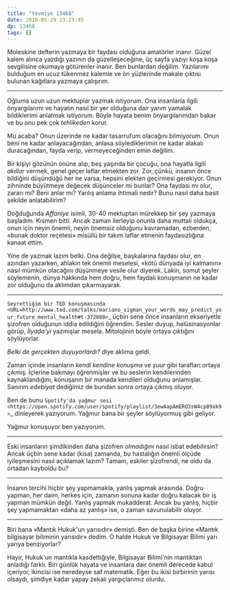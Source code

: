 ```yaml
---
title: "Yevmiye 13468"
date: 2016-05-29 23:23:45
dp: 13468
tags: []
---
```


Moleskine defterin yazmaya bir faydası olduğuna amatörler inanır. Güzel kalem
alınca yazdığı yazının da güzelleşeceğine, üç sayfa yazıyı koşa koşa sevgilisine
okumaya götürenler inanır. Ben bunlardan değilim. Yazılarımı bulduğum en ucuz
tükenmez kalemle ve ön yüzlerinde makale çıktısı bulunan kağıtlara yazmaya
çalışırım.

-----

Oğluma uzun uzun mektuplar yazmak istiyorum. Ona insanlarla ilgili önyargılarımı
ve hayatın nasıl bir yer olduğuna dair yarım yamalak bildiklerimi anlatmak
istiyorum. Böyle hayata benim önyargılarımdan bakar ve bu onu pek çok *tehlikeden*
korur.

Mu acaba? Onun üzerinde ne kadar tasarrufum olacağını bilmiyorum. Onun beni ne
kadar anlayacağından, anlasa söylediklerimin ne kadar alakalı duracağından,
fayda verip, vermeyeceğinden emin değilim.

Bir kişiyi gözünün önüne alıp, beş yaşında bir çocuğu, ona hayatla ilgili
*akıllar* vermek, genel geçer laflar etmekten zor. Zor, çünkü, insanın önce
bildiğini düşündüğü her ne varsa, hepsini elekten geçirmesi gerekiyor. Onun
zihninde büyütmeye değecek düşünceler mi bunlar? Ona faydası mı olur, zararı mı?
Beni anlar mı? Yanlış anlama ihtimali nedir? Bunu nasıl daha basit şekilde
anlatabilirim?

Doğduğunda *Affaniye* isimli, 30-40 mektuptan mürekkep bir şey yazmaya
başladım. Kısmen bitti. Ancak zaman ilerleyip onunla daha muttali oldukça, onun
için neyin önemli, neyin önemsiz olduğunu kavramadan, ezberden, «bunak doktor
reçetesi» misüllü bir takım laflar etmenin faydasızlığına kanaat ettim.

Yine de yazmak lazım belki. Ona değilse, başkalarına faydası olur, en azından
yazarken, ahlakın tek önemli meselesi, «kötü dünyada iyi kalmanın» nasıl mümkün
olacağını düşünmeye vesile olur diyerek. Lakin, somut şeyler söylemenin, dünya
hakkında hem doğru, hem faydalı konuşmanın ne kadar zor olduğunu da aklımdan
çıkarmayarak.

-----

`Seyrettiğim bir TED konuşmasında
<URL=http://www.ted.com/talks/mariano_sigman_your_words_may_predict_your_future_mental_health#t-372880>`_
üçbin sene önce insanların ekseriyetle şizofren olduğunun iddia edildiğini
öğrendim. Sesler duyup, halüsinasyonlar görüp, *İlyada'yı* yazmışlar
mesela. Mitolojinin böyle ortaya çıktığını söylüyorlar.

*Belki de gerçekten duyuyorlardı?* diye aklıma geldi.

Zaman içinde insanların *kendi kendine konuşma* ve *şuur* gibi tarafları ortaya
çıkmış. İçlerine bakmayı öğrenmişler ve bu seslerin kendilerinden
kaynaklandığını, konuşanın bir manada kendileri olduğunu anlamışlar. Sanırım
*edebiyat* dediğimiz de bundan sonra ortaya çıkmış oluyor.

Ben de bunu `Spotify'da yağmur sesi
<https://open.spotify.com/user/spotify/playlist/3ewAapAmERO3sW4cp89xk9>`_
dinleyerek yazıyorum. Yağmur bana bir şeyler söylüyormuş gibi geliyor.

Yağmur konuşuyor ben yazıyorum. 

-----

Eski insanların şimdikinden daha şizofren *olmadığını* nasıl isbat edebilirsin?
Ancak üçbin sene kadar (kısa) zamanda, bu hastalığın önemli ölçüde iyileşmesini
nasıl açıklamak lazım? Tamam, eskiler şizofrendi, ne oldu da ortadan kayboldu bu?

------

İnsanın tercihi hiçbir şey yapmamakla, yanlış yapmak arasında. Doğru yapman, her
daim, herkes için, zamanın sonuna kadar doğru kalacak bir iş yapman mümkün
değil. Yanlış yapmak mukadderat. Ancak bu yanlış, hiçbir şey yapmamaktan «daha
az yanlış» ise, o zaman savunulabilir oluyor.

-----

Biri bana «Mantık Hukuk'un yarısıdır» demişti. Ben de başka birine «Mantık
bilgisayar biliminin yarısıdır» dedim. O halde Hukuk ve Bilgisayar Bilimi yarı
yarıya benziyorlar?

Hayır, Hukuk'un mantıkla kasdettiğiyle, Bilgisayar Bilimi'nin mantıktan anladığı
farklı. Biri günlük hayata ve insanlara dair önemli derecede kabul içeriyor,
ikincisi ise neredeyse saf matematik. Eğer bu ikisi birbirinin yarısı olsaydı,
şimdiye kadar yapay zekalı yargıçlarımız olurdu.

